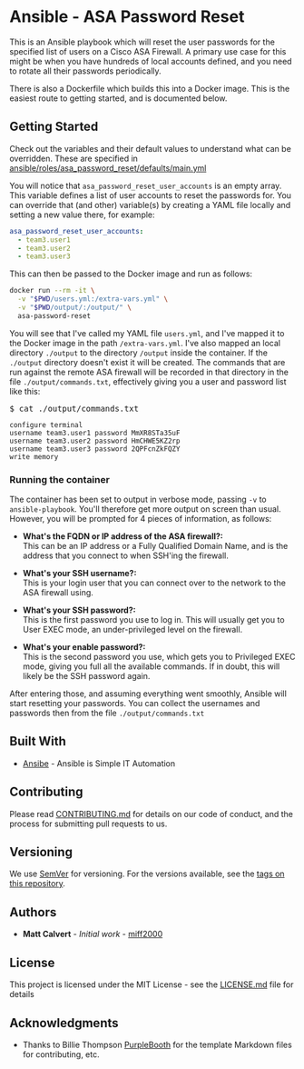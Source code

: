 # Ansible - ASA Password Reset

This is an Ansible playbook which will reset the user passwords for the specified list of users on a Cisco ASA Firewall. A primary use case for this might be when you have hundreds of local accounts defined, and you need to rotate all their passwords periodically.

There is also a Dockerfile which builds this into a Docker image. This is the easiest route to getting started, and is documented below.

## Getting Started

Check out the variables and their default values to understand what can be overridden. These are specified in [ansible/roles/asa_password_reset/defaults/main.yml](ansible/roles/asa_password_reset/defaults/main.yml)

You will notice that `asa_password_reset_user_accounts` is an empty array. This variable defines a list of user accounts to reset the passwords for. You can override that (and other) variable(s) by creating a YAML file locally and setting a new value there, for example:
```yaml
asa_password_reset_user_accounts:
  - team3.user1
  - team3.user2
  - team3.user3
```
This can then be passed to the Docker image and run as follows:
```bash
docker run --rm -it \
  -v "$PWD/users.yml:/extra-vars.yml" \
  -v "$PWD/output/:/output/" \
  asa-password-reset
```

You will see that I've called my YAML file `users.yml`, and I've mapped it to the Docker image in the path `/extra-vars.yml`. I've also mapped an local directory `./output` to the directory `/output` inside the container. If the `./output` directory doesn't exist it will be created. The commands that are run against the remote ASA firewall will be recorded in that directory in the file `./output/commands.txt`, effectively giving you a user and password list like this:

<pre>$ cat ./output/commands.txt</pre>
```
configure terminal
username team3.user1 password MmXR8STa35uF
username team3.user2 password HmCHWE5KZ2rp
username team3.user3 password 2QPFcnZkFQZY
write memory
```

### Running the container

The container has been set to output in verbose mode, passing `-v` to `ansible-playbook`. You'll therefore get more output on screen than usual. However, you will be prompted for 4 pieces of information, as follows:

* **What's the FQDN or IP address of the ASA firewall?:**  
This can be an IP address or a Fully Qualified Domain Name, and is the address that you connect to when SSH'ing the firewall.

* **What's your SSH username?:**  
This is your login user that you can connect over to the network to the ASA firewall using.

* **What's your SSH password?:**  
This is the first password you use to log in. This will usually get you to User EXEC mode, an under-privileged level on the firewall.

* **What's your enable password?:**  
This is the second password you use, which gets you to Privileged EXEC mode, giving you full all the available commands. If in doubt, this will likely be the SSH password again.

After entering those, and assuming everything went smoothly, Ansible will start resetting your passwords. You can collect the usernames and passwords then from the file `./output/commands.txt`

## Built With

* [Ansibe](https://docs.ansible.com/) - Ansible is Simple IT Automation

## Contributing

Please read [CONTRIBUTING.md](CONTRIBUTING.md) for details on our code of conduct, and the process for submitting pull requests to us.

## Versioning

We use [SemVer](http://semver.org/) for versioning. For the versions available, see the [tags on this repository](https://github.com/miff2000/asa-password-reset/tags). 

## Authors

* **Matt Calvert** - *Initial work* - [miff2000](https://github.com/miff2000)

## License

This project is licensed under the MIT License - see the [LICENSE.md](LICENSE.md) file for details

## Acknowledgments

* Thanks to Billie Thompson [PurpleBooth](https://gist.github.com/PurpleBooth) for the template Markdown files for contributing, etc.
